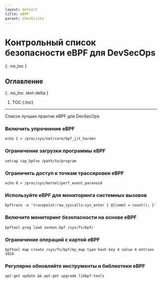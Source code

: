 ```yaml
---
layout: default
title: eBPF
parent: Checklists
---
```


# Контрольный список безопасности eBPF для DevSecOps
{: .no_toc }

## Оглавление
{: .no_toc .text-delta }

1. TOC
{:toc}

---

<span class="d-inline-block p-2 mr-1 v-align-middle bg-green-000"></span>Список лучших практик eBPF для DevSecOps




### Включить упрочнение eBPF 

```
echo 1 > /proc/sys/net/core/bpf_jit_harden
```


### Ограничение загрузки программы eBPF 

```
setcap cap_bpf=e /path/to/program
```

### Ограничить доступ к точкам трассировки eBPF      

```
echo 0 > /proc/sys/kernel/perf_event_paranoid
```


### Используйте eBPF для мониторинга системных вызовов 

```
bpftrace -e 'tracepoint:raw_syscalls:sys_enter { @[comm] = count(); }'
```

### Включите мониторинг безопасности на основе eBPF    

```
bpftool prog load secmon.bpf /sys/fs/bpf/
```

### Ограничение операций с картой eBPF 

```
bpftool map create /sys/fs/bpf/my_map type hash key 4 value 4 entries 1024
```

### Регулярно обновляйте инструменты и библиотеки eBPF

```
apt-get update && apt-get upgrade libbpf-tools
```
